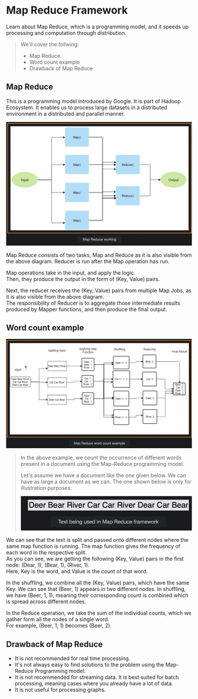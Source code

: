 # Map Reduce Framework

Learn about Map Reduce, which is a programming model, and it speeds up processing and computation through distribution.

> We'll cover the follwing:
>
> - Map Reduce
> - Word count example
> - Drawback of Map Reduce

## Map Reduce

This is a programming model introduced by Google. It is part of Hadoop Ecosystem. It enables us to process large datasets in a distributed environment in a distributed and parallel manner.

![map reduce working](./images/3-1-map-reduce-working.png)

Map Reduce consists of two tasks, Map and Reduce as it is also visible from the above diagram. Reducer is run after the Map operation has run.

Map operations take in the input, and apply the logic.  
 Then, they produce the output in the form of (Key, Value) pairs.

Next, the reducer receives the (Key, Value) pairs from multiple Map Jobs, as it is also visible from the above diagram.  
 The responsibility of Reducer is to aggregate those intermediate results produced by Mapper functions, and then produce the final output.

## Word count example

![map reduce word count example](./images/3-2-map-reduce-word-count-example.png)

> In the above example, we count the occurrence of different words present in a document using the Map-Reduce programming model.
>
> Let's assume we have a document like the one given below. We can have as large a document as we can. The one shown below is only for illustration purposes.
>
> ![text being used in Map Reduce framework](./images/3-3-text-being-used-in-map-reduce-framework.png)

We can see that the text is split and passed onto different nodes where the same map function is running. The map function gives the frequency of each word in the respective split.  
 As you can see, we are getting the following (Key, Value) pairs in the first node: (Dear, 1), (Bear, 1), (River, 1).  
 Here, Key is the word, and Value is the count of that word.

In the shuffling, we combine all the (Key, Value) pairs, which have the same Key. We can see that (Beer, 1) appears in two different nodes. In shuffling, we have (Beer, 1, 1), meaning their corresponding count is combined which is spread across different nodes.

In the Reduce operation, we take the sum of the individual counts, which we gather form all the nodes of a single word.  
 For example, (Beer, 1, 1) becomes (Beer, 2).

## Drawback of Map Reduce

- It is not recommended for real time processing.
- It's not always easy to find solutions to the problem using the Map-Reduce Programming model.
- It is not recommended for streaming data. It is best suited for batch processing, meaning cases where you already have a lot of data.
- It is not useful for processing graphs.
